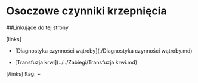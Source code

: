 # Osoczowe czynniki krzepnięcia





##Linkujące do tej strony

[links]

- [Diagnostyka czynności wątroby](./Diagnostyka czynności wątroby.md)

- [Transfuzja krwi](../../Zabiegi/Transfuzja krwi.md)


[/links]
!tag:
~

